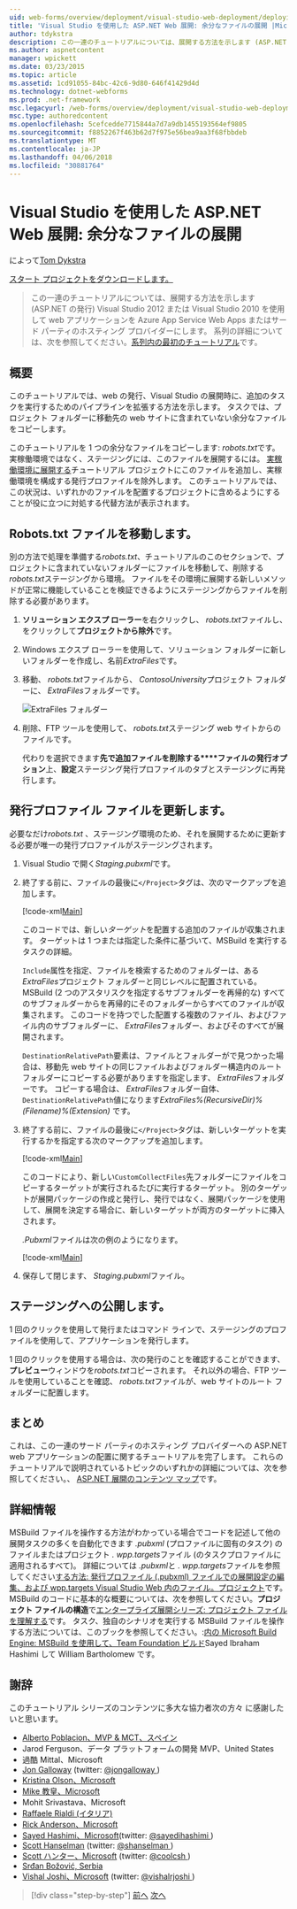 ```yaml
---
uid: web-forms/overview/deployment/visual-studio-web-deployment/deploying-extra-files
title: 'Visual Studio を使用した ASP.NET Web 展開: 余分なファイルの展開 |Microsoft ドキュメント'
author: tdykstra
description: この一連のチュートリアルについては、展開する方法を示します (ASP.NET の発行) を使用して web アプリケーションを Azure App Service Web Apps またはサード パーティのホスティング プロバイダーにしています.
ms.author: aspnetcontent
manager: wpickett
ms.date: 03/23/2015
ms.topic: article
ms.assetid: 1cd91055-84bc-42c6-9d80-646f41429d4d
ms.technology: dotnet-webforms
ms.prod: .net-framework
msc.legacyurl: /web-forms/overview/deployment/visual-studio-web-deployment/deploying-extra-files
msc.type: authoredcontent
ms.openlocfilehash: 5cefcedde7715844a7d7a9db1455193564ef9805
ms.sourcegitcommit: f8852267f463b62d7f975e56bea9aa3f68fbbdeb
ms.translationtype: MT
ms.contentlocale: ja-JP
ms.lasthandoff: 04/06/2018
ms.locfileid: "30881764"
---
```

<a name="aspnet-web-deployment-using-visual-studio-deploying-extra-files"></a>Visual Studio を使用した ASP.NET Web 展開: 余分なファイルの展開
====================
によって[Tom Dykstra](https://github.com/tdykstra)

[スタート プロジェクトをダウンロードします。](http://go.microsoft.com/fwlink/p/?LinkId=282627)

> この一連のチュートリアルについては、展開する方法を示します (ASP.NET の発行) Visual Studio 2012 または Visual Studio 2010 を使用して web アプリケーションを Azure App Service Web Apps またはサード パーティのホスティング プロバイダーにします。 系列の詳細については、次を参照してください。[系列内の最初のチュートリアル](introduction.md)です。


## <a name="overview"></a>概要

このチュートリアルでは、web の発行、Visual Studio の展開時に、追加のタスクを実行するためのパイプラインを拡張する方法を示します。 タスクでは、プロジェクト フォルダーに移動先の web サイトに含まれていない余分なファイルをコピーします。

このチュートリアルを 1 つの余分なファイルをコピーします: *robots.txt*です。 実稼働環境ではなく、ステージングには、このファイルを展開するには。 [実稼働環境に展開する](deploying-to-production.md)チュートリアル プロジェクトにこのファイルを追加し、実稼働環境を構成する発行プロファイルを除外します。 このチュートリアルでは、この状況は、いずれかのファイルを配置するプロジェクトに含めるようにすることが役に立つに対処する代替方法が表示されます。

## <a name="move-the-robotstxt-file"></a>Robots.txt ファイルを移動します。

別の方法で処理を準備する*robots.txt*、チュートリアルのこのセクションで、プロジェクトに含まれていないフォルダーにファイルを移動して、削除する*robots.txt*ステージングから環境。 ファイルをその環境に展開する新しいメソッドが正常に機能していることを検証できるようにステージングからファイルを削除する必要があります。

1. **ソリューション エクスプ ローラー**を右クリックし、 *robots.txt*ファイルし、をクリックして**プロジェクトから除外**です。
2. Windows エクスプ ローラーを使用して、ソリューション フォルダーに新しいフォルダーを作成し、名前*ExtraFiles*です。
3. 移動、 *robots.txt*ファイルから、 *ContosoUniversity*プロジェクト フォルダーに、 *ExtraFiles*フォルダーです。

    ![ExtraFiles フォルダー](deploying-extra-files/_static/image1.png)
4. 削除、FTP ツールを使用して、 *robots.txt*ステージング web サイトからのファイルです。

    代わりを選択できます**先で追加ファイルを削除する****ファイルの発行オプション**上、**設定**ステージング発行プロファイルのタブとステージングに再発行します。

## <a name="update-the-publish-profile-file"></a>発行プロファイル ファイルを更新します。

必要なだけ*robots.txt* 、ステージング環境のため、それを展開するために更新する必要が唯一の発行プロファイルがステージングされます。

1. Visual Studio で開く*Staging.pubxml*です。
2. 終了する前に、ファイルの最後に`</Project>`タグは、次のマークアップを追加します。

    [!code-xml[Main](deploying-extra-files/samples/sample1.xml)]

    このコードでは、新しい*ターゲット*を配置する追加のファイルが収集されます。 ターゲットは 1 つまたは指定した条件に基づいて、MSBuild を実行するタスクの詳細。

    `Include`属性を指定、ファイルを検索するためのフォルダーは、ある*ExtraFiles*プロジェクト フォルダーと同じレベルに配置されている。 MSBuild (2 つのアスタリスクを指定するサブフォルダーを再帰的な) すべてのサブフォルダーからを再帰的にそのフォルダーからすべてのファイルが収集されます。 このコードを持つでした配置する複数のファイル、およびファイル内のサブフォルダーに、 *ExtraFiles*フォルダー、およびそのすべてが展開されます。

    `DestinationRelativePath`要素は、ファイルとフォルダーがで見つかった場合は、移動先 web サイトの同じファイルおよびフォルダー構造内のルート フォルダーにコピーする必要がありますを指定します、 *ExtraFiles*フォルダーです。 コピーする場合は、 *ExtraFiles*フォルダー自体、`DestinationRelativePath`値になります*ExtraFiles\%(RecursiveDir)%(Filename)%(Extension)* です。
3. 終了する前に、ファイルの最後に`</Project>`タグは、新しいターゲットを実行するかを指定する次のマークアップを追加します。

    [!code-xml[Main](deploying-extra-files/samples/sample2.xml)]

    このコードにより、新しい`CustomCollectFiles`先フォルダーにファイルをコピーするターゲットが実行されるたびに実行するターゲット。 別のターゲットが展開パッケージの作成と発行し、発行ではなく、展開パッケージを使用して、展開を決定する場合に、新しいターゲットが両方のターゲットに挿入されます。

    *.Pubxml*ファイルは次の例のようになります。

    [!code-xml[Main](deploying-extra-files/samples/sample3.xml?highlight=53-71)]
4. 保存して閉じます、 *Staging.pubxml*ファイル。

## <a name="publish-to-staging"></a>ステージングへの公開します。

1 回のクリックを使用して発行またはコマンド ラインで、ステージングのプロファイルを使用して、アプリケーションを発行します。

1 回のクリックを使用する場合は、次の発行のことを確認することができます、**プレビュー**ウィンドウを*robots.txt*コピーされます。 それ以外の場合、FTP ツールを使用していることを確認、 *robots.txt*ファイルが、web サイトのルート フォルダーに配置します。

## <a name="summary"></a>まとめ

これは、この一連のサード パーティのホスティング プロバイダーへの ASP.NET web アプリケーションの配置に関するチュートリアルを完了します。 これらのチュートリアルで説明されているトピックのいずれかの詳細については、次を参照してください。、 [ASP.NET 展開のコンテンツ マップ](https://go.microsoft.com/fwlink/p/?LinkId=282413)です。

## <a name="more-information"></a>詳細情報

MSBuild ファイルを操作する方法がわかっている場合でコードを記述して他の展開タスクの多くを自動化できます *.pubxml* (プロファイルに固有のタスク) のファイルまたはプロジェクト *. wpp.targets*ファイル (のタスクプロファイルに適用されるすべて)。 詳細については *.pubxml*と *. wpp.targets*ファイルを参照してください[する方法: 発行プロファイル (.pubxml) ファイルでの展開設定の編集、および wpp.targets Visual Studio Web 内のファイル。プロジェクト](https://msdn.microsoft.com/library/ff398069)です。 MSBuild のコードに基本的な概要については、次を参照してください。**プロジェクト ファイルの構造**で[エンタープライズ展開シリーズ: プロジェクト ファイルを理解する](../web-deployment-in-the-enterprise/understanding-the-project-file.md)です。 タスク、独自のシナリオを実行する MSBuild ファイルを操作する方法については、このブックを参照してください。:[内の Microsoft Build Engine: MSBuild を使用して、Team Foundation ビルド](http://msbuildbook.com)Sayed Ibraham Hashimi して William Bartholomew です。

## <a name="acknowledgements"></a>謝辞

このチュートリアル シリーズのコンテンツに多大な協力者次の方々 に感謝したいと思います。

- [Alberto Poblacion、MVP &amp; MCT、スペイン](https://mvp.microsoft.com/mvp/Alberto%20Poblacion%20Bolano-36772)
- Jarod Ferguson、データ プラットフォームの開発 MVP、United States
- 過酷 Mittal、Microsoft
- [Jon Galloway](https://weblogs.asp.net/jgalloway) (twitter: [ @jongalloway ](http://twitter.com/jongalloway))
- [Kristina Olson、Microsoft](https://blogs.iis.net/krolson/default.aspx)
- [Mike 教皇、Microsoft](http://www.mikepope.com/blog/DisplayBlog.aspx)
- Mohit Srivastava、Microsoft
- [Raffaele Rialdi (イタリア)](http://www.iamraf.net/)
- [Rick Anderson、Microsoft](https://blogs.msdn.com/b/rickandy/)
- [Sayed Hashimi、Microsoft](http://sedodream.com/default.aspx)(twitter: [ @sayedihashimi ](http://twitter.com/sayedihashimi))
- [Scott Hanselman](http://www.hanselman.com/blog/) (twitter: [ @shanselman ](http://twitter.com/shanselman))
- [Scott ハンター、Microsoft](https://blogs.msdn.com/b/scothu/) (twitter: [ @coolcsh ](http://twitter.com/coolcsh))
- [Srđan Božović, Serbia](http://msforge.net/blogs/zmajcek/)
- [Vishal Joshi、Microsoft](http://vishaljoshi.blogspot.com/) (twitter: [ @vishalrjoshi ](http://twitter.com/vishalrjoshi))

> [!div class="step-by-step"]
> [前へ](command-line-deployment.md)
> [次へ](troubleshooting.md)
